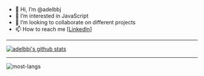 - 👋 Hi, I’m @adelbbj
- 👀 I’m interested in JavaScript
- 💞️ I’m looking to collaborate on different projects
- 📫 How to reach me [[LinkedIn](https://www.linkedin.com/in/adel-babajanpour)]

---

[![adelbbj's github stats](https://github-readme-stats.vercel.app/api?username=adelbbj)](https://github.com/adelbbj/github-readme-stats)

---

![most-langs](https://github-readme-stats.vercel.app/api/top-langs/?username=adelbbj&hide=javascript,html&theme=radical&layout=compact)

<!---
adelbbj/adelbbj is a ✨ special ✨ repository because its `README.md` (this file) appears on your GitHub profile.
You can click the Preview link to take a look at your changes.
--->
